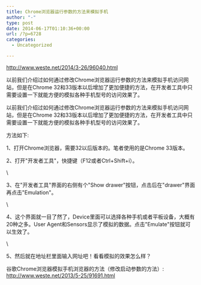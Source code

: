 ```yaml
---
title: Chrome浏览器运行参数的方法来模拟手机
author: "-"
type: post
date: 2014-06-17T01:10:36+00:00
url: /?p=6728
categories:
  - Uncategorized

---
```

http://www.weste.net/2014/3-26/96040.html

以前我们介绍过如何通过修改Chrome浏览器运行参数的方法来模拟手机访问网站，但是在Chrome 32和33版本以后增加了更加便捷的方法，在开发者工具中只需要设置一下就能方便的模拟各种手机型号的访问效果了。

以前我们介绍过如何通过修改Chrome浏览器运行参数的方法来模拟手机访问网站，但是在Chrome 32和33版本以后增加了更加便捷的方法，在开发者工具中只需要设置一下就能方便的模拟各种手机型号的访问效果了。

方法如下: 

1、打开Chrome浏览器，需要32以后版本的。笔者使用的是Chrome 33版本。

2、打开"开发者工具"，快捷键（F12或者Ctrl+Shift+i）。

\

3、在"开发者工具"界面的右侧有个"Show drawer"按钮，点击后在"drawer"界面再点击"Emulation"。

\

4、这个界面就一目了然了，Device里面可以选择各种手机或者平板设备，大概有20种之多。User Agent和Sensors显示了模拟的数据。点击"Emulate"按钮就可以生效了。

\

5、然后就在地址栏里面输入网址吧！看看模拟的效果怎么样？

谷歌Chrome浏览器模拟手机浏览器的方法（修改启动参数的方法）: http://www.weste.net/2013/5-25/91691.html